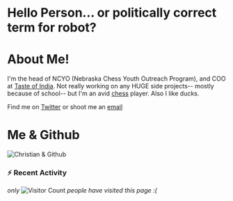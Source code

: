 # Hello Person... or politically correct term for robot?

# About Me!
I'm the head of NCYO (Nebraska Chess Youth Outreach Program), and COO at [Taste of India](https://www.omahatasteofindia.com/). Not really working on any HUGE side projects-- mostly because of school-- but I'm an avid [chess](https://www.chess.com/member/zorangepopcorn) player. Also I like ducks. 

Find me on [Twitter](https://twitter.com/boredsherbet) or shoot me an [email](ccantony064@gmail.com)
# Me & Github

![Christian & Github](https://github-readme-stats.vercel.app/api?username=boredsherbet&count_private=true&show_icons=true&theme=github-dark)

<!-- Recent activity: https://github.com/jamesgeorge007/github-activity-readme --->
### :zap: Recent Activity

<!--START_SECTION:activity-->
<!--END_SECTION:activity-->

*only*
![Visitor Count](https://profile-counter.glitch.me/boredsherbet/count.svg) *people have visited this page :(*

